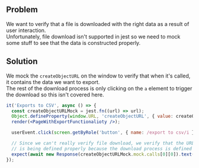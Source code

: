 ## Problem

We want to verify that a file is downloaded with the right data as a result of user interaction.  
Unfortunately, file download isn't supported in jest so we need to mock some stuff to see that the data is constructed properly.

## Solution

We mock the `createObjectURL` on the window to verify that when it's called, it contains the data we want to export.  
The rest of the download process is only clicking on the `a` element to trigger the download so this isn't covered here.

```jsx
it('Exports to CSV', async () => {
  const createObjectURLMock = jest.fn((url) => url);
  Object.defineProperty(window.URL, 'createObjectURL', { value: createObjectURLMock });
  render(<PageWithExportFunctionalioty />);

  userEvent.click(screen.getByRole('button', { name: /export to csv/i }));

  // Since we can't really verify file download, we verify that the URL object
  // is being defined properly because the download process is defined in the export-to-csv package.
  expect(await new Response(createObjectURLMock.mock.calls[0][0]).text()).toMatchInlineSnapshot(`The snaphost of your data`);
});
```
